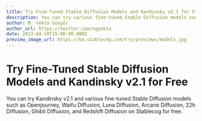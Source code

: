 ```yaml
---
title: Try Fine-Tuned Stable Diffusion Models and Kandinsky v2.1 for Free
description: You can try various fine-tuned Stable Diffusion models such as Openjourney, Waifu Diffusion, Luna Diffusion, Arcane Diffusion, and also Kandinsky v2.1 on Stablecog for free.
author: M. Yekta Güngör
author_url: https://twitter.com/ngyekta
date: 2023-04-18T15:00:00.000Z
preview_image_url: https://ba.stablecog.com/try/previews/models.jpg
---
```


# Try Fine-Tuned Stable Diffusion Models and Kandinsky v2.1 for Free

You can try Kandinsky v2.1 and various fine-tuned Stable Diffusion models such as Openjourney, Waifu Diffusion, Luna Diffusion, Arcane Diffusion, 22h Diffusion, Ghibli Diffusion, and Redshift Diffusion on Stablecog for free.
